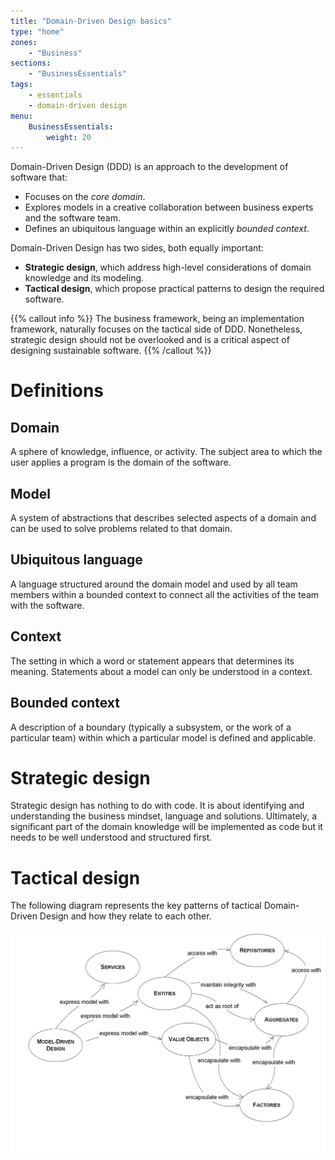 ```yaml
---
title: "Domain-Driven Design basics"
type: "home"
zones:
    - "Business"
sections:
    - "BusinessEssentials"
tags:
    - essentials
    - domain-driven design
menu:
    BusinessEssentials:
        weight: 20
---
```


Domain-Driven Design (DDD) is an approach to the development of software that:
 
* Focuses on the _core domain_.
* Explores models in a creative collaboration between business experts and the software team.
* Defines an ubiquitous language within an explicitly _bounded context_.

Domain-Driven Design has two sides, both equally important: 

* **Strategic design**, which address high-level considerations of domain knowledge and its modeling.
* **Tactical design**, which propose practical patterns to design the required software.

{{% callout info %}}
The business framework, being an implementation framework, naturally focuses on the tactical side of DDD. Nonetheless,
strategic design should not be overlooked and is a critical aspect of designing sustainable software.
{{% /callout %}}

# Definitions

## Domain
A sphere of knowledge, influence, or activity. The subject area to which the user applies a program is the domain of the software.

## Model
A system of abstractions that describes selected aspects of a domain and can be used to solve problems related to that domain.

## Ubiquitous language
A language structured around the domain model and used by all team members within a bounded context to connect all the activities of the team with the software.

## Context
The setting in which a word or statement appears that determines its meaning. Statements about a model can only be understood in a context.

## Bounded context
A description of a boundary (typically a subsystem, or the work of a particular team) within which a particular model is defined and applicable.

# Strategic design

Strategic design has nothing to do with code. It is about identifying and understanding the business mindset, language and 
solutions. Ultimately, a significant part of the domain knowledge will be implemented as code but it needs to be well
understood and structured first.

# Tactical design

The following diagram represents the key patterns of tactical Domain-Driven Design and how they relate to each other. 

![Tactical domain-driven design](img/all-domain.png)
